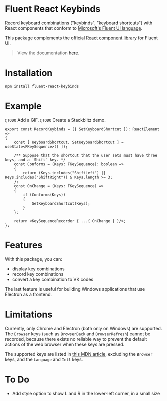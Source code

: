# Fluent React Keybinds

Record keyboard combinations ("keybinds", "keyboard shortcuts") with React components that conform to [Microsoft's Fluent UI language](https://fluent2.microsoft.design/).

This package complements the official [React component library](https://react.fluentui.dev/?path=/docs/concepts-introduction--page) for Fluent UI.

> View the documentation [here](https://keybinds.sorrell.sh/).

# Installation

```
npm install fluent-react-keybinds
```

# Example

`@TODO` Add a GIF.
`@TODO` Create a Stackblitz demo.

```tsx
export const RecordKeybinds = ({ SetKeyboardShortcut }): ReactElement =>
{
    const [ KeyboardShortcut, SetKeyboardShortcut ] = useState<FKeySequence>([ ]);

    /** Suppose that the shortcut that the user sets must have three keys, and a `Shift` key. */
    const Conforms = (Keys: FKeySequence): boolean =>
    {
        return (Keys.includes("ShiftLeft") || Keys.includes("ShiftRight")) & Keys.length >= 3;
    };
    const OnChange = (Keys: FKeySequence) =>
    {
        if (Conforms(Keys))
        {
            SetKeyboardShortcut(Keys);
        }
    };

    return <KeySequenceRecorder { ...{ OnChange } }/>;
};
```

# Features

With this package, you can:

* display key combinations
* record key combinations
* convert a key combination to VK codes

The last feature is useful for building Windows applications that use Electron as a frontend.

# Limitations

Currently, only Chrome and Electron (both only on Windows) are supported.
The `Browser` keys (such as `BrowserBack` and `BrowserRefresh`) cannot be recorded, because there exists no reliable way to prevent the default actions of the web browser when these keys are pressed.

The supported keys are listed in [this MDN article](https://developer.mozilla.org/en-US/docs/Web/API/UI_Events/Keyboard_event_code_values), excluding the `Browser` keys, and the `Language` and `Intl` keys.

# To Do

* Add style option to show L and R in the lower-left corner, in a small size
